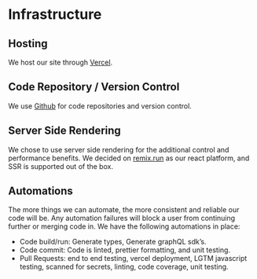 # Infrastructure

## Hosting

We host our site through [Vercel](https://vercel.com/).

## Code Repository / Version Control

We use [Github](https://github.com/pokt-foundation) for code repositories and version control.

## Server Side Rendering

We chose to use server side rendering for the additional control and performance benefits. We decided on [remix.run](http://remix.run) as our react platform, and SSR is supported out of the box.

## Automations

The more things we can automate, the more consistent and reliable our code will be. Any automation failures will block a user from continuing further or merging code in. We have the following automations in place:

- Code build/run: Generate types, Generate graphQL sdk’s.
- Code commit: Code is linted, prettier formatting, and unit testing.
- Pull Requests: end to end testing, vercel deployment, LGTM javascript testing, scanned for secrets, linting, code coverage, unit testing.
